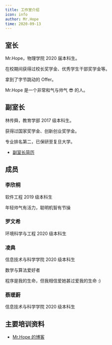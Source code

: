 ```yaml
---
title: 工作室介绍
icon: info
author: Mr.Hope
time: 2020-09-13
---
```


## 室长

Mr.Hope，物理学院 2020 届本科生。

在校期间获得过校长奖学金、优秀学生干部奖学金等。

拿到了字节跳动的 Offer。

Mr.Hope 是一个非常和气与帅气 :sunglasses: 的人。

## 副室长

林传舜，教育学部 2017 级本科生。

获得过国家奖学金、创新创业奖学金。

专业排名第二，已保研至复旦大学。

- [副室长简历](/file/林传舜简历.pdf)

## 成员

### 李欣桐

软件工程 2019 级本科生

年轻帅气有活力，聪明机智有节操

### 罗文希

环境科学与工程 2020 级本科生

### 凌典

信息技术与科学学院 2020 级本科生

数学与算法爱好者

程序是我的生命，但我相信爱她甚过爱我的生命 :)

### 蔡瑷蔚

信息技术与科学学院 2020 级本科生

## 主要培训资料

- [Mr.Hope 的博客](blog.md)
